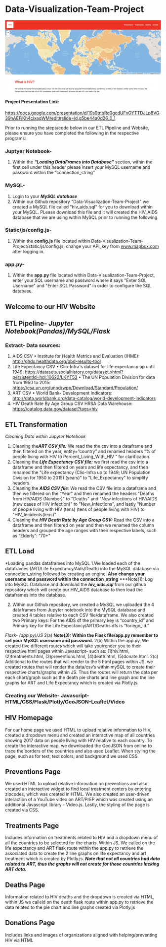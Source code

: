 # Data-Visualization-Team-Project

![Image Description](https://github.com/parin225/Data-Visualization-Team-Project/blob/master/Images/homepage%20image.png)


#### Project Presentation Link: 
https://docs.google.com/presentation/d/19s9tnbRq0gcdUFxOYTTDJLp8VG39hAEFiKh4cixaqWM/edit#slide=id.g5be44a0d26_0_1



Prior to running the steps/code below in our ETL Pipeline and Website, please ensure you have completed the following in the respective programs:

### Juptyer Notebook-
1.	Within the ***“Loading DataFrames into Database”*** section, within the first cell under this header please insert your MySQL username and password within the “connection_string”

### MySQL-
1.	Login to your ***MySQL database***
2.	Within our Github repository "Data-Visualization-Team-Project" we created a MySQL file called "hiv_aids.sql" for you to download within your MySQL. PLease download this file and it will created the HIV_AIDS database that we are using within MySQL prior to running the following.

### Static/js/config.js-
1.	Within the **config.js** file located within Data-Visualization-Team-Project/static/js/config.js, change your API_key from www.mapbox.com after logging in.

### app.py-
1.	Within the **app.py** file located within Data-Visualization-Team-Project, enter your SQL username and password where it says "Enter SQL Username" and "Enter SQL Password" in order to configure the SQL database.

## Welcome to our HIV Website

## ETL Pipeline- *Jupyter Notebook(Pandas)/MySQL/Flask*

### Extract- Data sources:

1.	AIDS CSV
•	Institute for Health Metrics and Evaluation (IHME): http://ghdx.healthdata.org/gbd-results-tool
2.	Life Expectancy CSV
•	Clio-Infra's dataset for life expectancy up until 1949: https://datasets.socialhistory.org/dataset.xhtml?persistentId=hdl:10622/LKYT53 
•	The UN Population Division for data from 1950 to 2015: https://esa.un.org/unpd/wpp/Download/Standard/Population/
3.	ART CSV
•	World Bank- Development Indicators: http://data.worldbank.org/data-catalog/world-development-indicators 
4.	HIV Death Rate By Age Group CSV
 HRSA Data Warehouse: https://catalog.data.gov/dataset?tags=hiv

## ETL Transformation
*Cleaning Data within Jupyter Notebook*
1.  Cleaning the***ART CSV file:*** We read the the csv into a dataframe and then filtered on the year, entity=”country” and renamed headers “% of people living with HIV to Percent_Living_With_HIV “ for clarification. 
2.	Cleaning the ***Life Expectancy CSV file:*** we first read the csv into a dataframe and then filtered on years and life expectancy, and then renamed the "Life expectancy (Clio-Infra up to 1949; UN Population Division for 1950 to 2015) (years)" to "Life_Expectancy" to simplify headers.
3.	Cleaning the ***AIDS CSV file***: We read the CSV file into a dataframe and then we filtered on the “Year” and then renamed the headers "Deaths from HIV/AIDS (Number)" to  "Deaths" and "New infections of HIV/AIDS (new cases of HIV infection)" to "New_Infections", and lastly "Number of people living with HIV (tens) (tens of people living with HIV) to "HIV_Incidents(tens)"
4.	Cleaning the ***HIV Death Rate by Age Group CSV:*** Read the CSV into a dataframe and then filtered on year and then we renamed the column headers and grouped the age ranges with their respective labels, such as “Elderly”: “70+"

## ETL Load
*Loading pandas dataframes into MySQL
1.We loaded each of the dataframes (ART/Life Expectancy/Aids/Death) into the MySQL database via connection_string followed by creating an engine. **Also change your username and password within the connection_string**
***Note(1): Log into MySQL Database and download the ***hiv_aids.sql*** from our github repository which will create our HIV_AIDS database to then load the dataframes into the database.

2. Within our Github repository, we created a MySQL we uploaded the 4 dataframes from Jupyter notebook into the MySQL database and created 4 tables relative to each CSV file/dataframe. We also created two Primary keys: For the AIDS df the primary key is  “country_id” and Primary key for the Life Expectancy/ART/Deaths dfs is “foriegn_id.”

*Flask- (app.py)/JS*
2(a) **Note(3): Within the Flask file/app.py remember to set your MySQL username and password.**
2(b) 	Within the app.py, We created five different routes which will take you/render you to their respective html pages within Javascript- such as: (1)hiv.html, (2)treatments.html, (3)preventions.html, (4)death.html, (5)donate.html. 
2(c)	Additional to the routes that will render to the 5 html pages within JS, we created routes that will render the data/csv’s within mySQL to create their respective charts/graphs within JS. Thus the routes will return the data per each chart/graph such as the death pie charts and line graph and the line graphs for ART and Life Expectancy which is created via Plotly.js. 

### Creating our Website- Javascript- HTML/CSS/Flask/Plotly/GeoJSON-Leaflet/Video

## HIV Homepage 
For our home page we used HTML to upload relative information to HIV, created a dropdown menu and created an interactive map of all countries showing 2017 data on people living with HIV relative to each country. To create the interactive map, we downloaded the GeoJSON from online to trace the borders of the countries and also used Leaflet. When styling the page, such as for text, text colors, and background we used CSS.
## Preventions Page
We used HTML to upload relative information on preventions and also created an interactive widget to find local treatment centers by entering zipcodes, which was created in HTML. We also created an user-driven interaction of a YouTube video on ART/PrEP which was created using an additional Javascript library - Video.js. Lastly, the styling of the page is created via CSS. 
## Treatments Page
Includes information on treatments related to HIV and a dropdown menu of all the countries to be selected for the charts.  Within JS, We called on the life expectancy and ART flask route within the app.py to retrieve the associated data to create the 2 line graphs on life expectancy and art treatment which is created by Plotly.js. ***Note that not all countries had data related to ART, thus the graphs will not create for those countries lacking ART data.***
## Deaths Page
Information related to HIV deaths and the dropdown is created via HTML, within JS we calleld on the death flask route within app.py to retrieve the data related to the pie chart and line graphs created via Plotly.js
## Donations Page
Includes links and images of organizations aligned with helping/preventing HIV via HTML 










